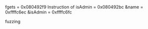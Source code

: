 fgets = 0x080492f9
Instruction of isAdmin = 0x080492bc
&name = 0xffffc6ec
&isAdmin = 0xffffc6fc

fuzzing

